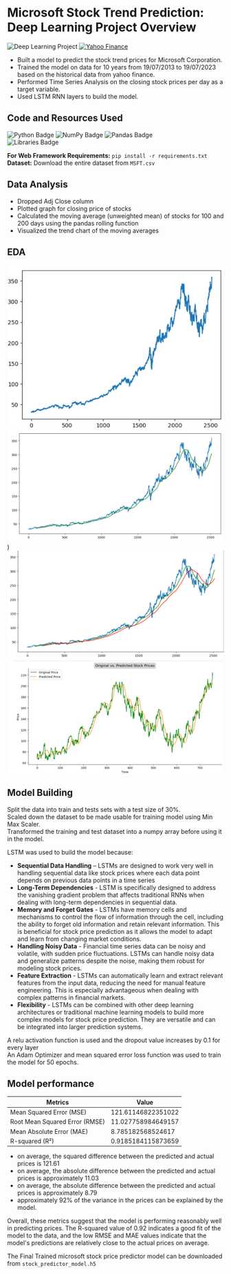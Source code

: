 # Microsoft Stock Trend Prediction: Deep Learning Project Overview
![Deep Learning Project](https://img.shields.io/badge/Project-Deep%20Learning-blueviolet?logo=python)
[![Yahoo Finance](https://img.shields.io/badge/Yahoo%20Finance-MSFT%20Prices-informational?logo=yahoo)](https://finance.yahoo.com/quote/MSFT)
* Built a model to predict the stock trend prices for Microsoft Corporation.
* Trained the model on data for 10 years from 19/07/2013 to 19/07/2023 based on the historical data from yahoo finance.
* Performed Time Series Analysis on the closing stock prices per day as a target variable.  
* Used LSTM RNN layers to build the model.

## Code and Resources Used 
![Python Badge](https://img.shields.io/badge/Python-3.11.3-black?logo=python)
![NumPy Badge](https://img.shields.io/badge/NumPy-1.24.3-darkgreen?logo=numpy)
![Pandas Badge](https://img.shields.io/badge/Pandas-1.5.3-E77200?logo=pandas) <br>
![Libraries Badge](https://img.shields.io/badge/Libraries-NumPy|Pandas|Matplotlib|Sklearn|tensorflow|keras-brown?logo=python) <br>

**For Web Framework Requirements:**  ```pip install -r requirements.txt```  
**Dataset:**  Download the entire dataset from `MSFT.csv`


## Data Analysis
*	Dropped Adj Close column
*	Plotted graph for closing price of stocks
*	Calculated the moving average (unweighted mean) of stocks for 100 and 200 days using the pandas rolling function
*	Visualized the trend chart of the moving averages
  

## EDA
 
![alt text](https://github.com/sughoshdeshpande7/Time_Series_Forecasting/blob/c7df1b028ac27f841cd4005f449a1da8611b2299/Microsoft_Stock_Trend_Prediction/images/closing%20prices.png)
![alt text](https://github.com/sughoshdeshpande7/Time_Series_Forecasting/blob/c7df1b028ac27f841cd4005f449a1da8611b2299/Microsoft_Stock_Trend_Prediction/images/100%20days%20moving%20average.png))
![alt text](https://github.com/sughoshdeshpande7/Time_Series_Forecasting/blob/c7df1b028ac27f841cd4005f449a1da8611b2299/Microsoft_Stock_Trend_Prediction/images/200%20days%20moving%20average.png)
![alt text](https://github.com/sughoshdeshpande7/Time_Series_Forecasting/blob/c7df1b028ac27f841cd4005f449a1da8611b2299/Microsoft_Stock_Trend_Prediction/images/final%20predictions.png)


## Model Building 

Split the data into train and tests sets with a test size of 30%.<br>
Scaled down the dataset to be made usable for training model using Min Max Scaler.<br>
Transformed the training and test dataset into a numpy array before using it in the model.<br>

LSTM was used to build the model because:
  * **Sequential Data Handling** – LSTMs are designed to work very well in handling sequential data like stock prices where each data point depends on previous data points in a time series
  * **Long-Term Dependencies** - LSTM is specifically designed to address the vanishing gradient problem that affects traditional RNNs when dealing with long-term dependencies in sequential data.
  * **Memory and Forget Gates** - LSTMs have memory cells and mechanisms to control the flow of information through the cell, including the ability to forget old information and retain relevant information. This is beneficial for stock price prediction as it allows the model to adapt and learn from changing market conditions.
  * **Handling Noisy Data** - Financial time series data can be noisy and volatile, with sudden price fluctuations. LSTMs can handle noisy data and generalize patterns despite the noise, making them robust for modeling stock prices.
  * **Feature Extraction** - LSTMs can automatically learn and extract relevant features from the input data, reducing the need for manual feature engineering. This is especially advantageous when dealing with complex patterns in financial markets.
  * **Flexibility** - LSTMs can be combined with other deep learning architectures or traditional machine learning models to build more complex models for stock price prediction. They are versatile and can be integrated into larger prediction systems.

 A relu activation function is used and the dropout value increases by 0.1 for every layer<br>
 An Adam Optimizer and mean squared error loss function was used to train the model for 50 epochs.

## Model performance

Metrics       | Value
------------- | -------------
Mean Squared Error (MSE) | 121.61146822351022
Root Mean Squared Error (RMSE) | 11.027758984649157
Mean Absolute Error (MAE) | 8.785182568524617
R-squared (R²) | 0.9185184115873659

- on average, the squared difference between the predicted and actual prices is 121.61
- on average, the absolute difference between the predicted and actual prices is approximately 11.03
- on average, the absolute difference between the predicted and actual prices is approximately 8.79
- approximately 92% of the variance in the prices can be explained by the model.

Overall, these metrics suggest that the model is performing reasonably well in predicting prices. The R-squared value of 0.92 indicates a good fit of the model to the data, and the low RMSE and MAE values indicate that the model's predictions are relatively close to the actual prices on average.

The Final Trained microsoft stock price predictor model can be downloaded from `stock_predictor_model.h5`
